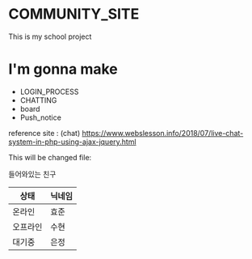 # COMMUNITY_SITE
This is my school project

<h1>I'm gonna make </h1>
<ul>
  <li>LOGIN_PROCESS</li>
  <li>CHATTING</li>
  <li>board</li>
  <li>Push_notice</li>
</ul>

reference site : (chat) https://www.webslesson.info/2018/07/live-chat-system-in-php-using-ajax-jquery.html

This will be changed file:
<table class="table table-dark">
        <tr>들어와있는 친구</tr>
        <thead>
          <tr>
            <th scope="col">상태</th>
            <th scope="col">닉네임</th>
          </tr>
        </thead>
        <tbody>
          <tr>
            <td><span class="badge badge-success">온라인</span></td>
            <td>효준</td>
          </tr>
          <tr>
            <td><span class="badge badge-danger">오프라인</span></td>
            <td>수현</td>
          </tr>
          <tr>
            <td><span class="badge badge-warning">대기중</span></td>
            <td>은정</td>
        </tbody>
      </table>
